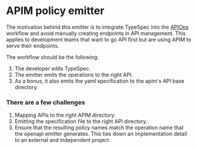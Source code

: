 # APIM policy emitter

The motivation behind this emitter is to integrate TypeSpec into the
[APIOps](https://azure.github.io/apiops/) workflow and avoid manually creating
endpoints in API management. This applies to development teams that want to go
API first but are using APIM to serve their endpoints.

The workflow should be the following:
1. The developer edits TypeSpec.
2. The emitter emits the operations to the right API.
3. As a bonus, it also emits the yaml specification to the apim's API base directory.

### There are a few challenges

1. Mapping APIs to the right APIM directory:
2. Emitting the specification file to the right API directory.
3. Ensure that the resulting policy names match the operation name that the
openapi emitter generates. This ties down an implementation detail to an
external and independent project.
